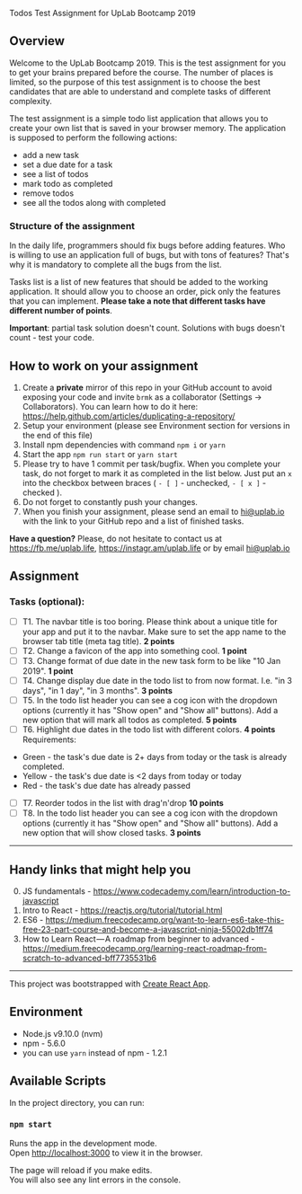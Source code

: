 Todos Test Assignment for UpLab Bootcamp 2019
## Overview
Welcome to the UpLab Bootcamp 2019. This is the test assignment for you to get your brains prepared before the course. The number of places is limited, so the purpose of this test assignment is to choose the best candidates that are able to understand and complete tasks of different complexity.

The test assignment is a simple todo list application that allows you to create your own list that is saved in your browser memory. 
The application is supposed to perform the following actions:
- add a new task
- set a due date for a task
- see a list of todos
- mark todo as completed
- remove todos
- see all the todos along with completed

### Structure of the assignment
In the daily life, programmers should fix bugs before adding features. Who is willing to use an application full of bugs, but with tons of features? That's why it is mandatory to complete all the bugs from the list.

Tasks list is a list of new features that should be added to the working application. It should allow you to choose an order, pick only the features that you can implement.
__Please take a note that different tasks have different number of points__.

__Important__: partial task solution doesn't count. Solutions with bugs doesn't count - test your code.

## How to work on your assignment

1. Create a __private__ mirror of this repo in your GitHub account to avoid exposing your code and invite `brmk` as a collaborator (Settings -> Collaborators). You can learn how to do it here: https://help.github.com/articles/duplicating-a-repository/
2. Setup your environment (please see Environment section for versions in the end of this file)
3. Install npm dependencies with command `npm i` or `yarn`
4. Start the app `npm run start` or `yarn start`
5. Please try to have 1 commit per task/bugfix. When you complete your task, do not forget to mark it as completed in the list below. Just put an `x` into the checkbox between braces ( `- [ ]` - unchecked, `- [ x ]` - checked ).
6. Do not forget to constantly push your changes.
7. When you finish your assignment, please send an email to hi@uplab.io with the link to your GitHub repo and a list of finished tasks.

__Have a question?__ Please, do not hesitate to contact us at https://fb.me/uplab.life, https://instagr.am/uplab.life or by email hi@uplab.io

## Assignment

### Tasks (optional):

- [ ] T1. The navbar title is too boring. Please think about a unique title for your app and put it to the navbar. Make sure to set the app name to the browser tab title (meta tag title). __2 points__
- [ ] T2. Change a favicon of the app into something cool. __1 point__
- [ ] T3. Change format of due date in the new task form to be like "10 Jan 2019". __1 point__
- [ ] T4. Change display due date in the todo list to from now format. I.e. "in 3 days", "in 1 day", "in 3 months". __3 points__
- [ ] T5. In the todo list header you can see a cog icon with the dropdown options (currently it has "Show open" and "Show all" buttons). Add a new option that will mark all todos as completed. __5 points__
- [ ] T6. Highlight due dates in the todo list with different colors. __4 points__ Requirements:
* Green - the task's due date is 2+ days from today or the task is already completed.
* Yellow - the task's due date is <2 days from today or today
* Red - the task's due date has already passed
- [ ] T7. Reorder todos in the list with drag'n'drop __10 points__
- [ ] T8. In the todo list header you can see a cog icon with the dropdown options (currently it has "Show open" and "Show all" buttons). Add a new option that will show closed tasks. __3 points__

-----

## Handy links that might help you

0. JS fundamentals - https://www.codecademy.com/learn/introduction-to-javascript
1. Intro to React - https://reactjs.org/tutorial/tutorial.html
2. ES6 - https://medium.freecodecamp.org/want-to-learn-es6-take-this-free-23-part-course-and-become-a-javascript-ninja-55002db1ff74
3. How to Learn React — A roadmap from beginner to advanced - https://medium.freecodecamp.org/learning-react-roadmap-from-scratch-to-advanced-bff7735531b6

--- 

This project was bootstrapped with [Create React App](https://github.com/facebook/create-react-app).

## Environment

- Node.js v9.10.0 (nvm)
- npm - 5.6.0
- you can use `yarn` instead of npm - 1.2.1

## Available Scripts

In the project directory, you can run:

### `npm start`

Runs the app in the development mode.<br>
Open [http://localhost:3000](http://localhost:3000) to view it in the browser.

The page will reload if you make edits.<br>
You will also see any lint errors in the console.
